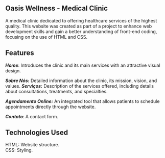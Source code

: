 ## Oasis Wellness - Medical Clinic


A medical clinic dedicated to offering healthcare services of the highest quality. This website was created as part of a project to enhance web development skills and gain a better understanding of front-end coding, focusing on the use of HTML and CSS.
## Features  

***Home***: Introduces the clinic and its main services with an attractive visual design.

***Sobre Nós:*** Detailed information about the clinic, its mission, vision, and values.
***Serviços:***  Description of the services offered, including details about consultations, treatments, and specialties.

***Agendamento Online:*** An integrated tool that allows patients to schedule appointments directly through the website.

***Contato***: A contact form.

## Technologies Used
HTML: Website structure.    
CSS: Styling.  



